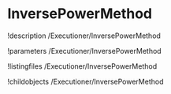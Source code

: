 <!-- MOOSE Documentation Stub: Remove this when content is added. -->

# InversePowerMethod
!description /Executioner/InversePowerMethod

!parameters /Executioner/InversePowerMethod

!listingfiles /Executioner/InversePowerMethod

!childobjects /Executioner/InversePowerMethod
